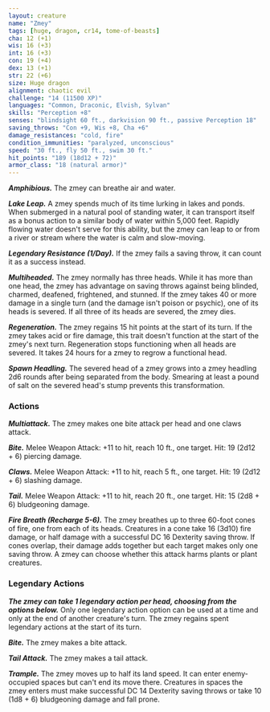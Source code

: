```yaml
---
layout: creature
name: "Zmey"
tags: [huge, dragon, cr14, tome-of-beasts]
cha: 12 (+1)
wis: 16 (+3)
int: 16 (+3)
con: 19 (+4)
dex: 13 (+1)
str: 22 (+6)
size: Huge dragon
alignment: chaotic evil
challenge: "14 (11500 XP)"
languages: "Common, Draconic, Elvish, Sylvan"
skills: "Perception +8"
senses: "blindsight 60 ft., darkvision 90 ft., passive Perception 18"
saving_throws: "Con +9, Wis +8, Cha +6"
damage_resistances: "cold, fire"
condition_immunities: "paralyzed, unconscious"
speed: "30 ft., fly 50 ft., swim 30 ft."
hit_points: "189 (18d12 + 72)"
armor_class: "18 (natural armor)"
---
```


***Amphibious.*** The zmey can breathe air and water.

***Lake Leap.*** A zmey spends much of its time lurking in lakes and ponds. When submerged in a natural pool of standing water, it can transport itself as a bonus action to a similar body of water within 5,000 feet. Rapidly flowing water doesn't serve for this ability, but the zmey can leap to or from a river or stream where the water is calm and slow-moving.

***Legendary Resistance (1/Day).*** If the zmey fails a saving throw, it can count it as a success instead.

***Multiheaded.*** The zmey normally has three heads. While it has more than one head, the zmey has advantage on saving throws against being blinded, charmed, deafened, frightened, and stunned. If the zmey takes 40 or more damage in a single turn (and the damage isn't poison or psychic), one of its heads is severed. If all three of its heads are severed, the zmey dies.

***Regeneration.*** The zmey regains 15 hit points at the start of its turn. If the zmey takes acid or fire damage, this trait doesn't function at the start of the zmey's next turn. Regeneration stops functioning when all heads are severed. It takes 24 hours for a zmey to regrow a functional head.

***Spawn Headling.*** The severed head of a zmey grows into a zmey headling 2d6 rounds after being separated from the body. Smearing at least a pound of salt on the severed head's stump prevents this transformation.

### Actions

***Multiattack.*** The zmey makes one bite attack per head and one claws attack.

***Bite.*** Melee Weapon Attack: +11 to hit, reach 10 ft., one target. Hit: 19 (2d12 + 6) piercing damage.

***Claws.*** Melee Weapon Attack: +11 to hit, reach 5 ft., one target. Hit: 19 (2d12 + 6) slashing damage.

***Tail.*** Melee Weapon Attack: +11 to hit, reach 20 ft., one target. Hit: 15 (2d8 + 6) bludgeoning damage.

***Fire Breath (Recharge 5-6).*** The zmey breathes up to three 60-foot cones of fire, one from each of its heads. Creatures in a cone take 16 (3d10) fire damage, or half damage with a successful DC 16 Dexterity saving throw. If cones overlap, their damage adds together but each target makes only one saving throw. A zmey can choose whether this attack harms plants or plant creatures.

### Legendary Actions

***The zmey can take 1 legendary action per head, choosing from the options below.*** Only one legendary action option can be used at a time and only at the end of another creature's turn. The zmey regains spent legendary actions at the start of its turn.

***Bite.*** The zmey makes a bite attack.

***Tail Attack.*** The zmey makes a tail attack.

***Trample.*** The zmey moves up to half its land speed. It can enter enemy-occupied spaces but can't end its move there. Creatures in spaces the zmey enters must make successful DC 14 Dexterity saving throws or take 10 (1d8 + 6) bludgeoning damage and fall prone.

